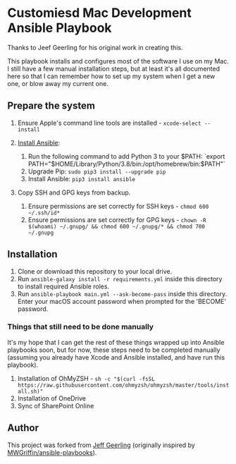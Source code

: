 # Customiesd Mac Development Ansible Playbook

Thanks to Jeef Geerling for his original work in creating this.

This playbook installs and configures most of the software I use on my Mac. I still have a few manual installation steps, but at least it's all documented here so that I can remember how to set up my system when I get a new one, or blow away my current one.

## Prepare the system

  1. Ensure Apple's command line tools are installed - `xcode-select --install`
  2. [Install Ansible](https://docs.ansible.com/ansible/latest/installation_guide/index.html):

     1. Run the following command to add Python 3 to your $PATH: `export PATH="$HOME/Library/Python/3.8/bin:/opt/homebrew/bin:$PATH"`
     2. Upgrade Pip: `sudo pip3 install --upgrade pip`
     3. Install Ansible: `pip3 install ansible`

  3. Copy SSH and GPG keys from backup.

     1. Ensure permissions are set correctly for SSH keys - `chmod 600 ~/.ssh/id*`
     2. Ensure permissions are set correctly for GPG keys - `chown -R $(whoami) ~/.gnupg/ && chmod 600 ~/.gnupg/* && chmod 700 ~/.gnupg`

## Installation

  1. Clone or download this repository to your local drive.
  2. Run `ansible-galaxy install -r requirements.yml` inside this directory to install required Ansible roles.
  3. Run `ansible-playbook main.yml --ask-become-pass` inside this directory. Enter your macOS account password when prompted for the 'BECOME' password.

### Things that still need to be done manually

It's my hope that I can get the rest of these things wrapped up into Ansible playbooks soon, but for now, these steps need to be completed manually (assuming you already have Xcode and Ansible installed, and have run this playbook).

  1. Installation of OhMyZSH - `sh -c "$(curl -fsSL https://raw.githubusercontent.com/ohmyzsh/ohmyzsh/master/tools/install.sh)"`
  2. Installation of OneDrive
  3. Sync of SharePoint Online

## Author

This project was forked from [Jeff Geerling](https://www.jeffgeerling.com/) (originally inspired by [MWGriffin/ansible-playbooks](https://github.com/MWGriffin/ansible-playbooks)).